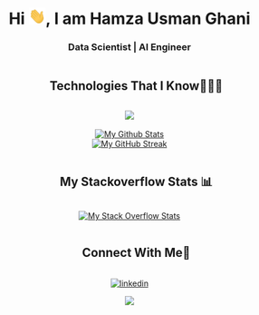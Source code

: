 <h1 align="center">Hi <img src="https://raw.githubusercontent.com/ABSphreak/ABSphreak/master/gifs/Hi.gif" width="30px">, I am Hamza Usman Ghani</h1>
<h3 align="center">Data Scientist | AI Engineer </h3>


<!--h1 without bottom border-->
<div id="user-content-toc">
  <ul align="center">
    <summary><h2 style="display: inline-block">Technologies That I Know👨🏻‍💻</h2></summary>
  </ul>
</div>
<!--tech stack icons-->
<p align="center">
  <a href="https://skillicons.dev">
    <img src="https://skillicons.dev/icons?i=python,tensorflow,pytorch,django,sklearn,mysql,aws,azure,dynamodb,mongodb,elasticsearch,postman&perline=14" />
  </a>
</p>

<div align="center">
  <a href="https://github.com/hamzausmanghani">
    <img src="https://github-readme-stats.vercel.app/api?username=MuhammadSafwan456&show_icons=true&count_private=true&hide=issues&theme=tokyonight&include_all_commits=true" alt="My Github Stats", width="500" height="200">
  </a>
</div>

<div align="center">
  <a href="https://github.com/hamzausmanghani">
    <img src="https://github-readme-streak-stats.herokuapp.com/?user=hamzausmanghani&theme=tokyonight" alt="My GitHub Streak", width="500" height="200">
  </a>
</div>

<!--h1 without bottom border-->
<div id="user-content-toc">
  <ul align="center">
    <summary><h2 style="display: inline-block">My Stackoverflow Stats 📊</h2></summary>
  </ul>
</div>
<div align="center">
  <a href="https://stackoverflow.com/users/13577063/hamza-usman-ghani">
    <img src="https://github-readme-stackoverflow.vercel.app/?userID=13577063&layout=compact&theme=dark" alt="My Stack Overflow Stats", width="400" height="160">
  </a>
</div>


<!-- Connect with me -->
<!--h2 without bottom border-->
<div id="user-content-toc">
  <ul align="center">
    <summary><h2 style="display: inline-block">Connect With Me🤝</h2></summary>
  </ul>
</div>

<!--icons and links-->
<p align="center">
<a href="https://www.linkedin.com/in/hamzausmanghani/" target="blank"><img align="center" src="https://user-images.githubusercontent.com/88904952/234979284-68c11d7f-1acc-4f0c-ac78-044e1037d7b0.png" alt="linkedin" height="50" width="50" /></a>

<!--profile visit count-->
<div align="center">
  
[![](https://visitcount.itsvg.in/api?id=1010nishant&icon=3&color=6)](https://visitcount.itsvg.in)
  
</div>
  
</p>
